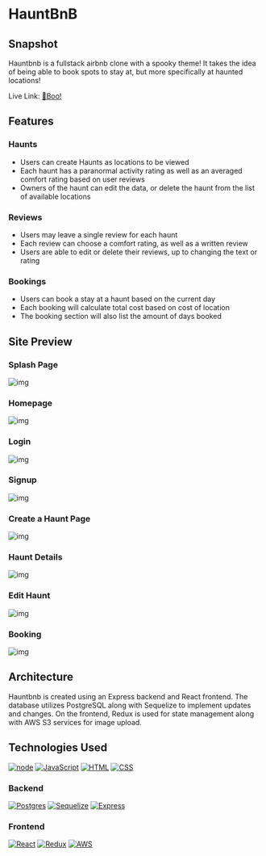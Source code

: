 # HauntBnB

## Snapshot
Hauntbnb is a fullstack airbnb clone with a spooky theme! It takes the idea of being able to book spots to stay at, but more specifically at haunted locations!

Live Link:
[👻Boo!][site-url]

## Features
### Haunts
- Users can create Haunts as locations to be viewed
- Each haunt has a paranormal activity rating as well as an averaged comfort rating based on user reviews
- Owners of the haunt can edit the data, or delete the haunt from the list of available locations

### Reviews
- Users may leave a single review for each haunt
- Each review can choose a comfort rating, as well as a written review
- Users are able to edit or delete their reviews, up to changing the text or rating

### Bookings
- Users can book a stay at a haunt based on the current day
- Each booking will calculate total cost based on cost of location
- The booking section will also list the amount of days booked

## Site Preview
### Splash Page
![img](./frontend/public/preview_images/splash.JPG)

### Homepage
![img](./frontend/public/preview_images/haunts.JPG)

### Login
![img](./frontend/public/preview_images/login.JPG)

### Signup
![img](./frontend/public/preview_images/signup.JPG)

### Create a Haunt Page
![img](./frontend/public/preview_images/create_haunt.JPG)

### Haunt Details
![img](./frontend/public/preview_images/single_haunt.JPG)

### Edit Haunt
![img](./frontend/public/preview_images/edit_haunt.JPG)

### Booking
![img](./frontend/public/preview_images/booking.JPG)

## Architecture
Hauntbnb is created using an Express backend and React frontend. The database utilizes PostgreSQL along with Sequelize to implement updates and changes. On the frontend, Redux is used for state management along with AWS S3 services for image upload.


## Technologies Used

[![node][node-shield]][node-url]
[![JavaScript][javascript-shield]][javascript-url]
[![HTML][html-shield]][html-url]
[![CSS][css-shield]][css-url]

### Backend
[![Postgres][postgres-shield]][posgtres-url]
[![Sequelize][sequelize-shield]][sequelize-url]
[![Express][express-shield]][express-url]

### Frontend
[![React][react-shield]][react-url]
[![Redux][redux-shield]][redux-url]
[![AWS][aws-shield]][aws-url]





<!-- Technologies, Shield Links, and general links -->

[site-url]: https://hauntbnb.herokuapp.com/

[node-shield]: https://img.shields.io/badge/-NODE-green?style=for-the-badge&logo=nodedotjs
[node-url]: https://nodejs.org/en
[javascript-shield]: https://img.shields.io/badge/JavaScript-323330?style=for-the-badge&logo=javascript&logoColor=F7DF1E
[javascript-url]: https://www.javascript.com/
[html-shield]: https://img.shields.io/badge/HTML5-E34F26?style=for-the-badge&logo=html5&logoColor=white
[html-url]: https://www.w3.org/html/
[css-shield]: https://img.shields.io/badge/CSS-239120?&style=for-the-badge&logo=css3&logoColor=white
[css-url]: https://www.w3.org/Style/CSS/Overview.en.html
[express-shield]: https://img.shields.io/badge/Express.js-404D59?style=for-the-badge
[express-url]: https://expressjs.com/en/4x/api.html
[sequelize-shield]: https://img.shields.io/badge/sequelize-323330?style=for-the-badge&logo=sequelize&logoColor=blue
[sequelize-url]: https://sequelize.org/docs/v6/
[postgres-shield]: https://img.shields.io/badge/-POSTGRES-grey?style=for-the-badge&logo=postgresql
[posgtres-url]: https://www.postgresql.org/docs/12/index.html
[react-shield]: https://img.shields.io/badge/-REACT-blue?style=for-the-badge&logo=react
[react-url]: https://react.dev/
[redux-shield]: https://img.shields.io/badge/-REDUX-red?style=for-the-badge&logo=redux
[redux-url]: https://redux.js.org/
[aws-shield]: https://img.shields.io/badge/-AWSS3-yellow?style=for-the-badge&logo=amazonaws
[aws-url]: https://docs.aws.amazon.com/s3/index.html
